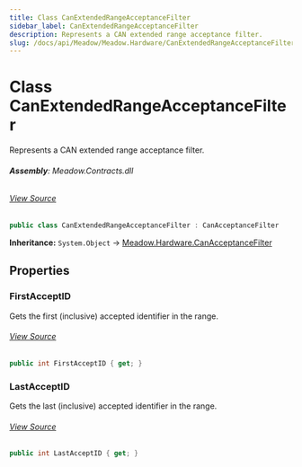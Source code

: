 ```yaml
---
title: Class CanExtendedRangeAcceptanceFilter
sidebar_label: CanExtendedRangeAcceptanceFilter
description: Represents a CAN extended range acceptance filter.
slug: /docs/api/Meadow/Meadow.Hardware/CanExtendedRangeAcceptanceFilter
---
```

# Class CanExtendedRangeAcceptanceFilter
Represents a CAN extended range acceptance filter.

###### **Assembly**: Meadow.Contracts.dll
###### [View Source](https://github.com/WildernessLabs/Meadow.Contracts.git/blob/develop/Source/Meadow.Contracts/Hardware/Contracts/PortsAndBuses/CAN/CanStandardRangeAcceptanceFilter.cs#L6)
```csharp title="Declaration"
public class CanExtendedRangeAcceptanceFilter : CanAcceptanceFilter
```
**Inheritance:** `System.Object` -> [Meadow.Hardware.CanAcceptanceFilter](../Meadow.Hardware/CanAcceptanceFilter)

## Properties
### FirstAcceptID
Gets the first (inclusive) accepted identifier in the range.
###### [View Source](https://github.com/WildernessLabs/Meadow.Contracts.git/blob/develop/Source/Meadow.Contracts/Hardware/Contracts/PortsAndBuses/CAN/CanStandardRangeAcceptanceFilter.cs#L11)
```csharp title="Declaration"
public int FirstAcceptID { get; }
```
### LastAcceptID
Gets the last (inclusive) accepted identifier in the range.
###### [View Source](https://github.com/WildernessLabs/Meadow.Contracts.git/blob/develop/Source/Meadow.Contracts/Hardware/Contracts/PortsAndBuses/CAN/CanStandardRangeAcceptanceFilter.cs#L16)
```csharp title="Declaration"
public int LastAcceptID { get; }
```
